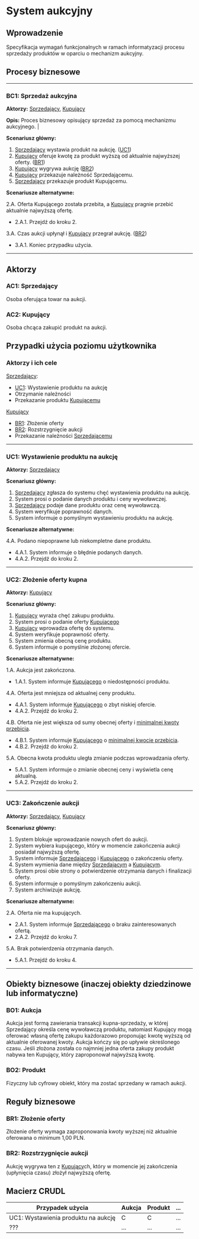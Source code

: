# System aukcyjny

## Wprowadzenie

Specyfikacja wymagań funkcjonalnych w ramach informatyzacji procesu sprzedaży produktów w oparciu o mechanizm aukcyjny. 

## Procesy biznesowe

---
<a id="bc1"></a>
### BC1: Sprzedaż aukcyjna 

**Aktorzy:** [Sprzedający](#ac1), [Kupujący](#ac2)

**Opis:** Proces biznesowy opisujący sprzedaż za pomocą mechanizmu aukcyjnego. |

**Scenariusz główny:**
1. [Sprzedający](#ac1) wystawia produkt na aukcję. ([UC1](#uc1))
2. [Kupujący](#ac2) oferuje kwotę za produkt wyższą od aktualnie najwyższej oferty. ([BR1](#br1))
3. [Kupujący](#ac2) wygrywa aukcję ([BR2](#br2))
4. [Kupujący](#ac2) przekazuje należność Sprzedającemu.
5. [Sprzedający](#ac1) przekazuje produkt Kupującemu.

**Scenariusze alternatywne:** 

2.A. Oferta Kupującego została przebita, a [Kupujący](#ac2) pragnie przebić aktualnie najwyższą ofertę.
* 2.A.1. Przejdź do kroku 2.

3.A. Czas aukcji upłynął i [Kupujący](#ac2) przegrał aukcję. ([BR2](#br2))
* 3.A.1. Koniec przypadku użycia.

---

## Aktorzy

<a id="ac1"></a>
### AC1: Sprzedający

Osoba oferująca towar na aukcji.

<a id="ac2"></a>
### AC2: Kupujący

Osoba chcąca zakupić produkt na aukcji.


## Przypadki użycia poziomu użytkownika

### Aktorzy i ich cele

[Sprzedający](#ac1):
* [UC1](#uc1): Wystawienie produktu na aukcję
* Otrzymanie należności
* Przekazanie produktu [Kupującemu](#ac2)

[Kupujący](#ac2)
* [BR1](#br1): Złożenie oferty
* [BR2](#br2): Rozstrzygnięcie aukcji
* Przekazanie należności [Sprzedającemu](#ac1)


---
<a id="uc1"></a>
### UC1: Wystawienie produktu na aukcję

**Aktorzy:** [Sprzedający](#ac1)

**Scenariusz główny:**
1. [Sprzedający](#ac1) zgłasza do systemu chęć wystawienia produktu na aukcję.
2. System prosi o podanie danych produktu i ceny wywoławczej.
3. [Sprzedający](#ac1) podaje dane produktu oraz cenę wywoławczą.
4. System weryfikuje poprawność danych.
5. System informuje o pomyślnym wystawieniu produktu na aukcję.

**Scenariusze alternatywne:** 

4.A. Podano niepoprawne lub niekompletne dane produktu.
* 4.A.1. System informuje o błędnie podanych danych.
* 4.A.2. Przejdź do kroku 2.

---

<a id="uc2"></a>
### UC2: Złożenie oferty kupna

**Aktorzy:** [Kupujący](#ac2)

**Scenariusz główny:**
1. [Kupujący](#ac2) wyraża chęć zakupu produktu.
2. System prosi o podanie oferty [Kupującego](#ac2)
3. [Kupujący](#ac2) wprowadza ofertę do systemu.
4. System weryfikuje poprawność oferty.
5. System zmienia obecną cenę produktu.
6. System informuje o pomyślnie złożonej ofercie.

**Scenariusze alternatywne:** 

1.A. Aukcja jest zakończona.
* 1.A.1. System informuje [Kupującego](#ac2) o niedostępności produktu.

4.A. Oferta jest mniejsza od aktualnej ceny produktu.
* 4.A.1. System informuje [Kupującego](#ac2) o zbyt niskiej ofercie.
* 4.A.2. Przejdź do kroku 2.

4.B. Oferta nie jest większa od sumy obecnej oferty i [minimalnej kwoty przebicia](#br1).
* 4.B.1. System informuje [Kupującego](#ac2) o [minimalnej kwocie przebicia](#br1).
* 4.B.2. Przejdź do kroku 2.

5.A. Obecna kwota produktu uległa zmianie podczas wprowadzania oferty.
* 5.A.1. System informuje o zmianie obecnej ceny i wyświetla cenę aktualną.
* 5.A.2. Przejdź do kroku 2.

---

<a id="uc3"></a>
### UC3: Zakończenie aukcji

**Aktorzy:** [Sprzedający](#ac1), [Kupujący](#ac2)

**Scenariusz główny:**
1. System blokuje wprowadzanie nowych ofert do aukcji.
2. System wybiera kupującego, który w momencie zakończenia aukcji posiadał najwyższą ofertę.
3. System informuje [Sprzedającego](#ac1) i [Kupującego](#ac2) o zakończeniu oferty.
4. System wymienia dane między [Sprzedającym](#ac1) a [Kupującym](#ac2). 
5. System prosi obie strony o potwierdzenie otrzymania danych i finalizacji oferty.
6. System informuje o pomyślnym zakończeniu aukcji.
7. System archiwizuje aukcję.

**Scenariusze alternatywne:** 

2.A. Oferta nie ma kupujących.
* 2.A.1. System informuje [Sprzedającego](#ac1) o braku zainteresowanych ofertą.
* 2.A.2. Przejdź do kroku 7.

5.A. Brak potwierdzenia otrzymania danych.
* 5.A.1. Przejdź do kroku 4.

---

## Obiekty biznesowe (inaczej obiekty dziedzinowe lub informatyczne)

### BO1: Aukcja

Aukcja jest formą zawierania transakcji kupna-sprzedaży, w której Sprzedający określa cenę wywoławczą produktu, natomiast Kupujący mogą oferować własną ofertę zakupu każdorazowo proponując kwotę wyższą od aktualnie oferowanej kwoty. Aukcja kończy się po upływie określonego czasu. Jeśli złożona została co najmniej jedna oferta zakupy produkt nabywa ten Kupujący, który zaproponował najwyższą kwotę. 

### BO2: Produkt

Fizyczny lub cyfrowy obiekt, który ma zostać sprzedany w ramach aukcji.

## Reguły biznesowe

<a id="br1"></a>
### BR1: Złożenie oferty

Złożenie oferty wymaga zaproponowania kwoty wyższej niż aktualnie oferowana o minimum 1,00 PLN.


<a id="br2"></a>
### BR2: Rozstrzygnięcie aukcji

Aukcję wygrywa ten z [Kupujący](#ac2)ch, który w momencie jej zakończenia (upłynięcia czasu) złożył najwyższą ofertę.

## Macierz CRUDL


| Przypadek użycia                                  | Aukcja | Produkt | ... |
| ------------------------------------------------- | ------ | ------- | --- |
| UC1: Wystawienia produktu na aukcję               |    C   |    C    | ... |
| ???                                               |  ...   |  ...    | ... |

